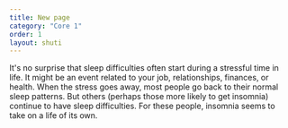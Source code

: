 ```yaml
---
title: New page
category: "Core 1"
order: 1
layout: shuti
---
```



It's no surprise that sleep difficulties often start during a stressful time in life. It might be an event related to your job, relationships, finances, or health. When the stress goes away, most people go back to their normal sleep patterns. But others (perhaps those more likely to get insomnia) continue to have sleep difficulties. For these people, insomnia seems to take on a life of its own.